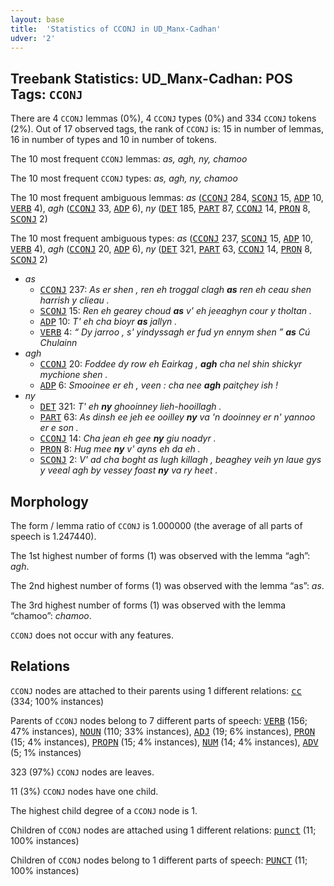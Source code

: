```yaml
---
layout: base
title:  'Statistics of CCONJ in UD_Manx-Cadhan'
udver: '2'
---
```


## Treebank Statistics: UD_Manx-Cadhan: POS Tags: `CCONJ`

There are 4 `CCONJ` lemmas (0%), 4 `CCONJ` types (0%) and 334 `CCONJ` tokens (2%).
Out of 17 observed tags, the rank of `CCONJ` is: 15 in number of lemmas, 16 in number of types and 10 in number of tokens.

The 10 most frequent `CCONJ` lemmas: <em>as, agh, ny, chamoo</em>

The 10 most frequent `CCONJ` types:  <em>as, agh, ny, chamoo</em>

The 10 most frequent ambiguous lemmas: <em>as</em> (<tt><a href="gv_cadhan-pos-CCONJ.html">CCONJ</a></tt> 284, <tt><a href="gv_cadhan-pos-SCONJ.html">SCONJ</a></tt> 15, <tt><a href="gv_cadhan-pos-ADP.html">ADP</a></tt> 10, <tt><a href="gv_cadhan-pos-VERB.html">VERB</a></tt> 4), <em>agh</em> (<tt><a href="gv_cadhan-pos-CCONJ.html">CCONJ</a></tt> 33, <tt><a href="gv_cadhan-pos-ADP.html">ADP</a></tt> 6), <em>ny</em> (<tt><a href="gv_cadhan-pos-DET.html">DET</a></tt> 185, <tt><a href="gv_cadhan-pos-PART.html">PART</a></tt> 87, <tt><a href="gv_cadhan-pos-CCONJ.html">CCONJ</a></tt> 14, <tt><a href="gv_cadhan-pos-PRON.html">PRON</a></tt> 8, <tt><a href="gv_cadhan-pos-SCONJ.html">SCONJ</a></tt> 2)

The 10 most frequent ambiguous types:  <em>as</em> (<tt><a href="gv_cadhan-pos-CCONJ.html">CCONJ</a></tt> 237, <tt><a href="gv_cadhan-pos-SCONJ.html">SCONJ</a></tt> 15, <tt><a href="gv_cadhan-pos-ADP.html">ADP</a></tt> 10, <tt><a href="gv_cadhan-pos-VERB.html">VERB</a></tt> 4), <em>agh</em> (<tt><a href="gv_cadhan-pos-CCONJ.html">CCONJ</a></tt> 20, <tt><a href="gv_cadhan-pos-ADP.html">ADP</a></tt> 6), <em>ny</em> (<tt><a href="gv_cadhan-pos-DET.html">DET</a></tt> 321, <tt><a href="gv_cadhan-pos-PART.html">PART</a></tt> 63, <tt><a href="gv_cadhan-pos-CCONJ.html">CCONJ</a></tt> 14, <tt><a href="gv_cadhan-pos-PRON.html">PRON</a></tt> 8, <tt><a href="gv_cadhan-pos-SCONJ.html">SCONJ</a></tt> 2)


* <em>as</em>
  * <tt><a href="gv_cadhan-pos-CCONJ.html">CCONJ</a></tt> 237: <em>As er shen , ren eh troggal clagh <b>as</b> ren eh ceau shen harrish y clieau .</em>
  * <tt><a href="gv_cadhan-pos-SCONJ.html">SCONJ</a></tt> 15: <em>Ren eh gearey choud <b>as</b> v' eh jeeaghyn cour y tholtan .</em>
  * <tt><a href="gv_cadhan-pos-ADP.html">ADP</a></tt> 10: <em>T' eh cha bioyr <b>as</b> jallyn .</em>
  * <tt><a href="gv_cadhan-pos-VERB.html">VERB</a></tt> 4: <em>“ Dy jarroo , s' yindyssagh er fud yn ennym shen ” <b>as</b> Cú Chulainn</em>
* <em>agh</em>
  * <tt><a href="gv_cadhan-pos-CCONJ.html">CCONJ</a></tt> 20: <em>Foddee dy row eh Eairkag , <b>agh</b> cha nel shin shickyr mychione shen .</em>
  * <tt><a href="gv_cadhan-pos-ADP.html">ADP</a></tt> 6: <em>Smooinee er eh , veen : cha nee <b>agh</b> paitçhey ish !</em>
* <em>ny</em>
  * <tt><a href="gv_cadhan-pos-DET.html">DET</a></tt> 321: <em>T' eh <b>ny</b> ghooinney lieh-hooillagh .</em>
  * <tt><a href="gv_cadhan-pos-PART.html">PART</a></tt> 63: <em>As dinsh ee jeh ee ooilley <b>ny</b> va 'n dooinney er n' yannoo er e son .</em>
  * <tt><a href="gv_cadhan-pos-CCONJ.html">CCONJ</a></tt> 14: <em>Cha jean eh gee <b>ny</b> giu noadyr .</em>
  * <tt><a href="gv_cadhan-pos-PRON.html">PRON</a></tt> 8: <em>Hug mee <b>ny</b> v' ayns eh da eh .</em>
  * <tt><a href="gv_cadhan-pos-SCONJ.html">SCONJ</a></tt> 2: <em>V' ad cha boght as lugh killagh , beaghey veih yn laue gys y veeal agh by vessey foast <b>ny</b> va ry heet .</em>

## Morphology

The form / lemma ratio of `CCONJ` is 1.000000 (the average of all parts of speech is 1.247440).

The 1st highest number of forms (1) was observed with the lemma “agh”: <em>agh</em>.

The 2nd highest number of forms (1) was observed with the lemma “as”: <em>as</em>.

The 3rd highest number of forms (1) was observed with the lemma “chamoo”: <em>chamoo</em>.

`CCONJ` does not occur with any features.


## Relations

`CCONJ` nodes are attached to their parents using 1 different relations: <tt><a href="gv_cadhan-dep-cc.html">cc</a></tt> (334; 100% instances)

Parents of `CCONJ` nodes belong to 7 different parts of speech: <tt><a href="gv_cadhan-pos-VERB.html">VERB</a></tt> (156; 47% instances), <tt><a href="gv_cadhan-pos-NOUN.html">NOUN</a></tt> (110; 33% instances), <tt><a href="gv_cadhan-pos-ADJ.html">ADJ</a></tt> (19; 6% instances), <tt><a href="gv_cadhan-pos-PRON.html">PRON</a></tt> (15; 4% instances), <tt><a href="gv_cadhan-pos-PROPN.html">PROPN</a></tt> (15; 4% instances), <tt><a href="gv_cadhan-pos-NUM.html">NUM</a></tt> (14; 4% instances), <tt><a href="gv_cadhan-pos-ADV.html">ADV</a></tt> (5; 1% instances)

323 (97%) `CCONJ` nodes are leaves.

11 (3%) `CCONJ` nodes have one child.

The highest child degree of a `CCONJ` node is 1.

Children of `CCONJ` nodes are attached using 1 different relations: <tt><a href="gv_cadhan-dep-punct.html">punct</a></tt> (11; 100% instances)

Children of `CCONJ` nodes belong to 1 different parts of speech: <tt><a href="gv_cadhan-pos-PUNCT.html">PUNCT</a></tt> (11; 100% instances)

